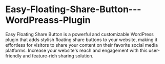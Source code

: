 # Easy-Floating-Share-Button---WordPreass-Plugin
Easy Floating Share Button is a powerful and customizable WordPress plugin that adds stylish floating share buttons to your website, making it effortless for visitors to share your content on their favorite social media platforms. Increase your website's reach and engagement with this user-friendly and feature-rich sharing solution.
